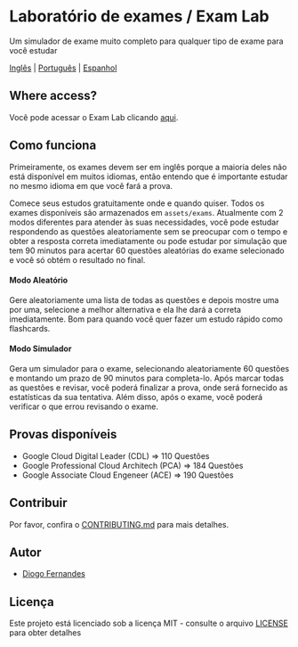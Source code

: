 # Laboratório de exames / Exam Lab
Um simulador de exame muito completo para qualquer tipo de exame para você estudar

[Inglês](README.md) | [Português](README.pt-BR.md) | [Espanhol](README.es-ES.md)

## Where access?

Você pode acessar o Exam Lab clicando [aqui](https://dfop02.github.io/exam-lab/main.html).

## Como funciona

Primeiramente, os exames devem ser em inglês porque a maioria deles não está disponível em muitos idiomas, então entendo que é importante estudar no mesmo idioma em que você fará a prova.

Comece seus estudos gratuitamente onde e quando quiser. Todos os exames disponíveis são armazenados em `assets/exams`. Atualmente com 2 modos diferentes para atender às suas necessidades, você pode estudar respondendo as questões aleatoriamente sem se preocupar com o tempo e obter a resposta correta imediatamente ou pode estudar por simulação que tem 90 minutos para acertar 60 questões aleatórias do exame selecionado e você só obtém o resultado no final.

#### Modo Aleatório

Gere aleatoriamente uma lista de todas as questões e depois mostre uma por uma, selecione a melhor alternativa e ela lhe dará a correta imediatamente. Bom para quando você quer fazer um estudo rápido como flashcards.

#### Modo Simulador

Gera um simulador para o exame, selecionando aleatoriamente 60 questões e montando um prazo de 90 minutos para completa-lo. Após marcar todas as questões e revisar, você poderá finalizar a prova, onde será fornecido as estatísticas da sua tentativa. Além disso, após o exame, você poderá verificar o que errou revisando o exame.

## Provas disponíveis

- Google Cloud Digital Leader (CDL) => 110 Questões
- Google Professional Cloud Architech (PCA) => 184 Questões
- Google Associate Cloud Engeneer (ACE) => 190 Questões

## Contribuir

Por favor, confira o [CONTRIBUTING.md](CONTRIBUTING.md) para mais detalhes.

## Autor

* [Diogo Fernandes](https://github.com/dfop02)

## Licença

Este projeto está licenciado sob a licença MIT - consulte o arquivo [LICENSE](LICENSE) para obter detalhes
